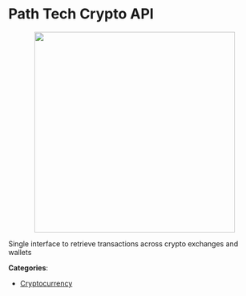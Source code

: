 # Path Tech Crypto API
<p align="center">
    <img width="400" src="https://raw.githubusercontent.com/apis-list/apis-list/apis/path-tech-crypto-api/logo_256x256.png" />
</p>

Single interface to retrieve transactions across crypto exchanges and wallets



**Categories**:
- [Cryptocurrency](https://github.com/apis-list/apis-list#cryptocurrency)




